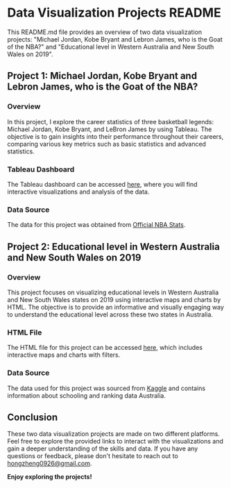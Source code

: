 # Data Visualization Projects README

This README.md file provides an overview of two data visualization projects: "Michael Jordan, Kobe Bryant and Lebron James, who is the Goat of the NBA?" and "Educational level in Western Australia and New South Wales on 2019".

## Project 1: Michael Jordan, Kobe Bryant and Lebron James, who is the Goat of the NBA?
### Overview
In this project, I explore the career statistics of three basketball legends: Michael Jordan, Kobe Bryant, and LeBron James by using Tableau. The objective is to gain insights into their performance throughout their careers, comparing various key metrics such as basic statistics and advanced statistics.

### Tableau Dashboard
The Tableau dashboard can be accessed [here](https://public.tableau.com/app/profile/hongzheng.cui/viz/Project_1_16936896031960/1_1), where you will find interactive visualizations and analysis of the data.

### Data Source
The data for this project was obtained from [Official NBA Stats](https://www.nba.com/stats).

## Project 2: Educational level in Western Australia and New South Wales on 2019
### Overview
This project focuses on visualizing educational levels in Western Australia and New South Wales states on 2019 using interactive maps and charts by HTML. The objective is to provide an informative and visually engaging way to understand the educational level across these two states in Australia.

### HTML File
The HTML file for this project can be accessed [here](https://hongzhengcui.github.io/Data_Visualization/Project_2/), which includes interactive maps and charts with filters.

### Data Source
The data used for this project was sourced from [Kaggle](https://www.kaggle.com/datasets/syuzai/schools-in-western-australia) and contains information about schooling and ranking data Australia.

## Conclusion
These two data visualization projects are made on two different platforms. Feel free to explore the provided links to interact with the visualizations and gain a deeper understanding of the skills and data. If you have any questions or feedback, please don't hesitate to reach out to hongzheng0926@gmail.com.

**Enjoy exploring the projects!**
